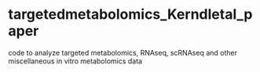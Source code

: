 # targetedmetabolomics_Kerndletal_paper
code to analyze targeted metabolomics, RNAseq, scRNAseq and other miscellaneous in vitro metabolomics data
